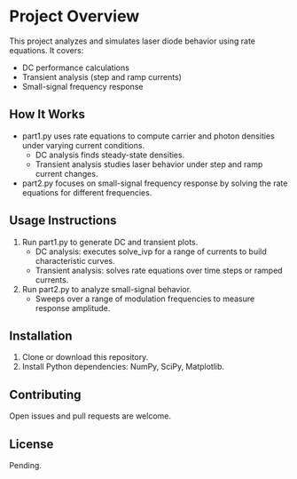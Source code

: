 # Project Overview
This project analyzes and simulates laser diode behavior using rate equations. It covers:
- DC performance calculations
- Transient analysis (step and ramp currents)
- Small-signal frequency response

## How It Works
- part1.py uses rate equations to compute carrier and photon densities under varying current conditions.
  - DC analysis finds steady-state densities.
  - Transient analysis studies laser behavior under step and ramp current changes.
- part2.py focuses on small-signal frequency response by solving the rate equations for different frequencies.

## Usage Instructions
1. Run part1.py to generate DC and transient plots.
   - DC analysis: executes solve_ivp for a range of currents to build characteristic curves.
   - Transient analysis: solves rate equations over time steps or ramped currents.
2. Run part2.py to analyze small-signal behavior.
   - Sweeps over a range of modulation frequencies to measure response amplitude.

## Installation
1. Clone or download this repository.
2. Install Python dependencies: NumPy, SciPy, Matplotlib.

## Contributing
Open issues and pull requests are welcome.

## License
Pending.
